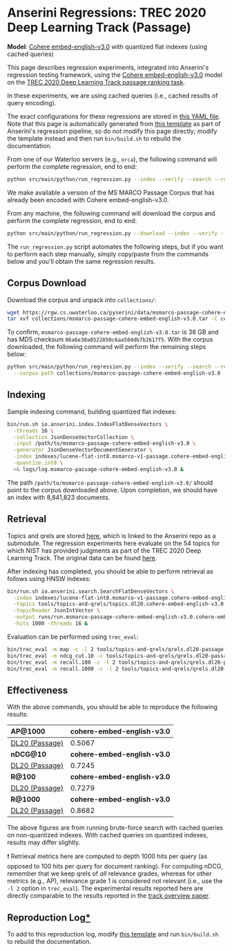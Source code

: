# Anserini Regressions: TREC 2020 Deep Learning Track (Passage)

**Model**: [Cohere embed-english-v3.0](https://docs.cohere.com/reference/embed) with quantized flat indexes (using cached queries)

This page describes regression experiments, integrated into Anserini's regression testing framework, using the [Cohere embed-english-v3.0](https://docs.cohere.com/reference/embed) model on the [TREC 2020 Deep Learning Track passage ranking task](https://trec.nist.gov/data/deep2020.html).

In these experiments, we are using cached queries (i.e., cached results of query encoding).

The exact configurations for these regressions are stored in [this YAML file](../../src/main/resources/regression/dl20-passage.cohere-embed-english-v3.0.flat-int8.cached.yaml).
Note that this page is automatically generated from [this template](../../src/main/resources/docgen/templates/dl20-passage.cohere-embed-english-v3.0.flat-int8.cached.template) as part of Anserini's regression pipeline, so do not modify this page directly; modify the template instead and then run `bin/build.sh` to rebuild the documentation.

From one of our Waterloo servers (e.g., `orca`), the following command will perform the complete regression, end to end:

```bash
python src/main/python/run_regression.py --index --verify --search --regression dl20-passage.cohere-embed-english-v3.0.flat-int8.cached
```

We make available a version of the MS MARCO Passage Corpus that has already been encoded with Cohere embed-english-v3.0.

From any machine, the following command will download the corpus and perform the complete regression, end to end:

```bash
python src/main/python/run_regression.py --download --index --verify --search --regression dl20-passage.cohere-embed-english-v3.0.flat-int8.cached
```

The `run_regression.py` script automates the following steps, but if you want to perform each step manually, simply copy/paste from the commands below and you'll obtain the same regression results.

## Corpus Download

Download the corpus and unpack into `collections/`:

```bash
wget https://rgw.cs.uwaterloo.ca/pyserini/data/msmarco-passage-cohere-embed-english-v3.0.tar -P collections/
tar xvf collections/msmarco-passage-cohere-embed-english-v3.0.tar -C collections/
```

To confirm, `msmarco-passage-cohere-embed-english-v3.0.tar` is 38 GB and has MD5 checksum `06a6e38a0522850c6aa504db7b2617f5`.
With the corpus downloaded, the following command will perform the remaining steps below:

```bash
python src/main/python/run_regression.py --index --verify --search --regression dl20-passage.cohere-embed-english-v3.0.flat-int8.cached \
  --corpus-path collections/msmarco-passage-cohere-embed-english-v3.0
```

## Indexing

Sample indexing command, building quantized flat indexes:

```bash
bin/run.sh io.anserini.index.IndexFlatDenseVectors \
  -threads 16 \
  -collection JsonDenseVectorCollection \
  -input /path/to/msmarco-passage-cohere-embed-english-v3.0 \
  -generator JsonDenseVectorDocumentGenerator \
  -index indexes/lucene-flat-int8.msmarco-v1-passage.cohere-embed-english-v3.0/ \
  -quantize.int8 \
  >& logs/log.msmarco-passage-cohere-embed-english-v3.0 &
```

The path `/path/to/msmarco-passage-cohere-embed-english-v3.0/` should point to the corpus downloaded above.
Upon completion, we should have an index with 8,841,823 documents.

## Retrieval

Topics and qrels are stored [here](https://github.com/castorini/anserini-tools/tree/master/topics-and-qrels), which is linked to the Anserini repo as a submodule.
The regression experiments here evaluate on the 54 topics for which NIST has provided judgments as part of the TREC 2020 Deep Learning Track.
The original data can be found [here](https://trec.nist.gov/data/deep2020.html).

After indexing has completed, you should be able to perform retrieval as follows using HNSW indexes:

```bash
bin/run.sh io.anserini.search.SearchFlatDenseVectors \
  -index indexes/lucene-flat-int8.msmarco-v1-passage.cohere-embed-english-v3.0/ \
  -topics tools/topics-and-qrels/topics.dl20.cohere-embed-english-v3.0.jsonl.gz \
  -topicReader JsonIntVector \
  -output runs/run.msmarco-passage-cohere-embed-english-v3.0.cohere-embed-english-v3.0-flat-int8-cached.topics.dl20.cohere-embed-english-v3.0.jsonl.txt \
  -hits 1000 -threads 16 &
```

Evaluation can be performed using `trec_eval`:

```bash
bin/trec_eval -m map -c -l 2 tools/topics-and-qrels/qrels.dl20-passage.txt runs/run.msmarco-passage-cohere-embed-english-v3.0.cohere-embed-english-v3.0-flat-int8-cached.topics.dl20.cohere-embed-english-v3.0.jsonl.txt
bin/trec_eval -m ndcg_cut.10 -c tools/topics-and-qrels/qrels.dl20-passage.txt runs/run.msmarco-passage-cohere-embed-english-v3.0.cohere-embed-english-v3.0-flat-int8-cached.topics.dl20.cohere-embed-english-v3.0.jsonl.txt
bin/trec_eval -m recall.100 -c -l 2 tools/topics-and-qrels/qrels.dl20-passage.txt runs/run.msmarco-passage-cohere-embed-english-v3.0.cohere-embed-english-v3.0-flat-int8-cached.topics.dl20.cohere-embed-english-v3.0.jsonl.txt
bin/trec_eval -m recall.1000 -c -l 2 tools/topics-and-qrels/qrels.dl20-passage.txt runs/run.msmarco-passage-cohere-embed-english-v3.0.cohere-embed-english-v3.0-flat-int8-cached.topics.dl20.cohere-embed-english-v3.0.jsonl.txt
```

## Effectiveness

With the above commands, you should be able to reproduce the following results:

| **AP@1000**                                                                                                  | **cohere-embed-english-v3.0**|
|:-------------------------------------------------------------------------------------------------------------|-----------|
| [DL20 (Passage)](https://trec.nist.gov/data/deep2020.html)                                                   | 0.5067    |
| **nDCG@10**                                                                                                  | **cohere-embed-english-v3.0**|
| [DL20 (Passage)](https://trec.nist.gov/data/deep2020.html)                                                   | 0.7245    |
| **R@100**                                                                                                    | **cohere-embed-english-v3.0**|
| [DL20 (Passage)](https://trec.nist.gov/data/deep2020.html)                                                   | 0.7279    |
| **R@1000**                                                                                                   | **cohere-embed-english-v3.0**|
| [DL20 (Passage)](https://trec.nist.gov/data/deep2020.html)                                                   | 0.8682    |

The above figures are from running brute-force search with cached queries on non-quantized indexes.
With cached queries on quantized indexes, results may differ slightly.

❗ Retrieval metrics here are computed to depth 1000 hits per query (as opposed to 100 hits per query for document ranking).
For computing nDCG, remember that we keep qrels of _all_ relevance grades, whereas for other metrics (e.g., AP), relevance grade 1 is considered not relevant (i.e., use the `-l 2` option in `trec_eval`).
The experimental results reported here are directly comparable to the results reported in the [track overview paper](https://arxiv.org/abs/2102.07662).

## Reproduction Log[*](reproducibility.md)

To add to this reproduction log, modify [this template](../../src/main/resources/docgen/templates/dl20-passage.cohere-embed-english-v3.0.flat-int8.cached.template) and run `bin/build.sh` to rebuild the documentation.
